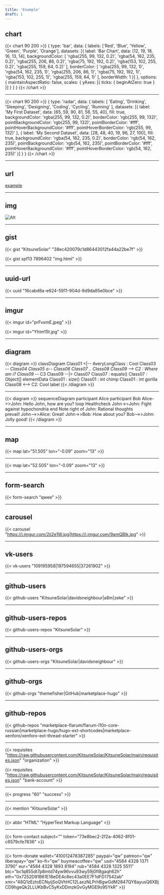 ```yaml
---
title: 'Example'
draft: 1
---
```


## chart

{{< chart 90 200 >}}
{
    type: 'bar',
    data: {
        labels: ['Red', 'Blue', 'Yellow', 'Green', 'Purple', 'Orange'],
        datasets: [{
            label: 'Bar Chart',
            data: [12, 19, 18, 16, 13, 14],
            backgroundColor: [
                'rgba(255, 99, 132, 0.2)',
                'rgba(54, 162, 235, 0.2)',
                'rgba(255, 206, 86, 0.2)',
                'rgba(75, 192, 192, 0.2)',
                'rgba(153, 102, 255, 0.2)',
                'rgba(255, 159, 64, 0.2)'
            ],
            borderColor: [
                'rgba(255, 99, 132, 1)',
                'rgba(54, 162, 235, 1)',
                'rgba(255, 206, 86, 1)',
                'rgba(75, 192, 192, 1)',
                'rgba(153, 102, 255, 1)',
                'rgba(255, 159, 64, 1)'
            ],
            borderWidth: 1
        }]
    },
    options: {
        maintainAspectRatio: false,
        scales: {
            yAxes: [{
                ticks: {
                    beginAtZero: true
                }
            }]
        }
    }
}
{{< /chart >}}

---

{{< chart 90 200 >}}
{
    type: 'radar',
    data: {
        labels: [
'Eating',
'Drinking',
'Sleeping',
'Designing',
'Coding',
'Cycling',
'Running'
],
        datasets: [{
label: 'My First Dataset',
data: [65, 59, 90, 81, 56, 55, 40],
fill: true,
backgroundColor: 'rgba(255, 99, 132, 0.2)',
borderColor: 'rgb(255, 99, 132)',
pointBackgroundColor: 'rgb(255, 99, 132)',
pointBorderColor: '#fff',
pointHoverBackgroundColor: '#fff',
pointHoverBorderColor: 'rgb(255, 99, 132)'
}, {
label: 'My Second Dataset',
data: [28, 48, 40, 19, 96, 27, 100],
fill: true,
backgroundColor: 'rgba(54, 162, 235, 0.2)',
borderColor: 'rgb(54, 162, 235)',
pointBackgroundColor: 'rgb(54, 162, 235)',
pointBorderColor: '#fff',
pointHoverBackgroundColor: '#fff',
pointHoverBorderColor: 'rgb(54, 162, 235)'
}]
    }
}
{{< /chart >}}

---

## url

[example](/example.com)

---

## img

![Alt](https://i.imgur.com/Bnvurtb.jpg)

---

## gist

{{< gist "KitsuneSolar" "38ec420079c1d86443012fa44a22be7f" >}}

{{< gist spf13 7896402 "img.html" >}}

---

## uuid-url

{{< uuid "16cabd8a-e624-5911-904d-9d9da85e0bce" >}}

---

## imgur

{{< imgur id="prFvxmE.jpeg" >}}

{{< imgur id="Yhim15t.jpg" >}}

---

## diagram

{{< diagram >}}
classDiagram
Class01 <|-- AveryLongClass : Cool
Class03 *-- Class04
Class05 o-- Class06
Class07 .. Class08
Class09 --> C2 : Where am i?
Class09 --* C3
Class09 --|> Class07
Class07 : equals()
Class07 : Object[] elementData
Class01 : size()
Class01 : int chimp
Class01 : int gorilla
Class08 <--> C2: Cool label
{{< /diagram >}}

---

{{< diagram >}}
sequenceDiagram
    participant Alice
    participant Bob
    Alice->>John: Hello John, how are you?
    loop Healthcheck
        John->>John: Fight against hypochondria
    end
    Note right of John: Rational thoughts <br/>prevail!
    John-->>Alice: Great!
    John->>Bob: How about you?
    Bob-->>John: Jolly good!
{{< /diagram >}}

---

## map

{{< map lat="51.505" lon="-0.09" zoom="13" >}}

---

{{< map lat="52.505" lon="-0.09" zoom="13" >}}

---

## form-search

{{< form-search "qwee" >}}

---

## carousel

{{< carousel "https://i.imgur.com/2ji2e1W.jpg|https://i.imgur.com/9amQBlk.jpg" >}}

---

## vk-users

{{< vk-users "109195958|197594655|37261902" >}}

---

## github-users

{{< github-users "KitsuneSolar|davidsneighbour|a8m|zeke" >}}

---

## github-users-repos

{{< github-users-repos "KitsuneSolar" >}}

---

## github-users-orgs

{{< github-users-orgs "KitsuneSolar|davidsneighbour" >}}

---

## github-orgs

{{< github-orgs "themefisher|GitHub|marketplace-hugo" >}}

---

## github-repos

{{< github-repos "marketplace-flarum/flarum-l10n-core-russian|marketplace-hugo/hugo-ext-shortcodes|marketplace-xenforo/xenforo-ext-thread-starter" >}}

---

{{< requisites "https://raw.githubusercontent.com/KitsuneSolar/KitsuneSolar/main/requisites.json" "organization" >}}

{{< requisites "https://raw.githubusercontent.com/KitsuneSolar/KitsuneSolar/main/requisites.json" "bank-account" >}}

---

{{< progress "60" "success" >}}

---

{{< mention "KitsuneSolar" >}}

---

{{< abbr "HTML" "HyperText Markup Language" >}}

---

{{< form-contact subject="" token="73e8bec2-2f2a-4062-8f01-c6579cfe7836" >}}

---

{{< form-donate
wallet="410012478387285"
paypal="qw"
patreon="qw"
liberapay="qw"
ko-fi="qw"
buymeacoffee="qw"
usd="4584 4328 1371 3790"
eur="4584 4328 1893 8194"
rub="4584 4328 1325 5511"
btc="bc1q855dt7p8mtd74yw96vvu93wy59j0fl8gaqh62h"
eth="0x7252D91B61E18eDE4c8ec43a0EE7F1dFD17542ab"
xmr="48Q1zEztoECNyijSoQVhHC12LaxzNLPrhBgwGdM2847QY8ayusQ6XBjCD9hgeQk2LLUKbBvC5yKxDDmzkGvGyMGE9o95YkR" >}}